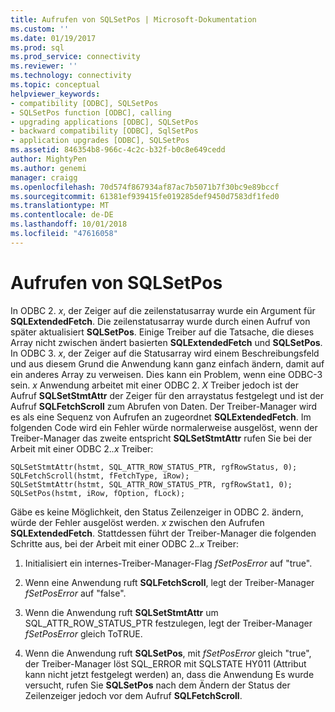 ```yaml
---
title: Aufrufen von SQLSetPos | Microsoft-Dokumentation
ms.custom: ''
ms.date: 01/19/2017
ms.prod: sql
ms.prod_service: connectivity
ms.reviewer: ''
ms.technology: connectivity
ms.topic: conceptual
helpviewer_keywords:
- compatibility [ODBC], SQLSetPos
- SQLSetPos function [ODBC], calling
- upgrading applications [ODBC], SQLSetPos
- backward compatibility [ODBC], SqlSetPos
- application upgrades [ODBC], SQLSetPos
ms.assetid: 846354b8-966c-4c2c-b32f-b0c8e649cedd
author: MightyPen
ms.author: genemi
manager: craigg
ms.openlocfilehash: 70d574f867934af87ac7b5071b7f30bc9e89bccf
ms.sourcegitcommit: 61381ef939415fe019285def9450d7583df1fed0
ms.translationtype: MT
ms.contentlocale: de-DE
ms.lasthandoff: 10/01/2018
ms.locfileid: "47616058"
---
```

# <a name="calling-sqlsetpos"></a>Aufrufen von SQLSetPos
In ODBC 2. *x*, der Zeiger auf die zeilenstatusarray wurde ein Argument für **SQLExtendedFetch**. Die zeilenstatusarray wurde durch einen Aufruf von später aktualisiert **SQLSetPos**. Einige Treiber auf die Tatsache, die dieses Array nicht zwischen ändert basierten **SQLExtendedFetch** und **SQLSetPos**. In ODBC 3. *x*, der Zeiger auf die Statusarray wird einem Beschreibungsfeld und aus diesem Grund die Anwendung kann ganz einfach ändern, damit auf ein anderes Array zu verweisen. Dies kann ein Problem, wenn eine ODBC-3 sein. *x* Anwendung arbeitet mit einer ODBC 2. *X* Treiber jedoch ist der Aufruf **SQLSetStmtAttr** der Zeiger für den arraystatus festgelegt und ist der Aufruf **SQLFetchScroll** zum Abrufen von Daten. Der Treiber-Manager wird es als eine Sequenz von Aufrufen an zugeordnet **SQLExtendedFetch**. Im folgenden Code wird ein Fehler würde normalerweise ausgelöst, wenn der Treiber-Manager das zweite entspricht **SQLSetStmtAttr** rufen Sie bei der Arbeit mit einer ODBC 2.*.x* Treiber:  
  
```  
SQLSetStmtAttr(hstmt, SQL_ATTR_ROW_STATUS_PTR, rgfRowStatus, 0);  
SQLFetchScroll(hstmt, fFetchType, iRow);  
SQLSetStmtAttr(hstmt, SQL_ATTR_ROW_STATUS_PTR, rgfRowStat1, 0);  
SQLSetPos(hstmt, iRow, fOption, fLock);  
```  
  
 Gäbe es keine Möglichkeit, den Status Zeilenzeiger in ODBC 2. ändern, würde der Fehler ausgelöst werden. *x* zwischen den Aufrufen **SQLExtendedFetch**. Stattdessen führt der Treiber-Manager die folgenden Schritte aus, bei der Arbeit mit einer ODBC 2.*.x* Treiber:  
  
1.  Initialisiert ein internes-Treiber-Manager-Flag *fSetPosError* auf "true".  
  
2.  Wenn eine Anwendung ruft **SQLFetchScroll**, legt der Treiber-Manager *fSetPosError* auf "false".  
  
3.  Wenn die Anwendung ruft **SQLSetStmtAttr** um SQL_ATTR_ROW_STATUS_PTR festzulegen, legt der Treiber-Manager *fSetPosError* gleich ToTRUE.  
  
4.  Wenn die Anwendung ruft **SQLSetPos**, mit *fSetPosError* gleich "true", der Treiber-Manager löst SQL_ERROR mit SQLSTATE HY011 (Attribut kann nicht jetzt festgelegt werden) an, dass die Anwendung Es wurde versucht, rufen Sie **SQLSetPos** nach dem Ändern der Status der Zeilenzeiger jedoch vor dem Aufruf **SQLFetchScroll**.
